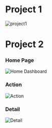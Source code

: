 # Project 1

![project1](https://user-images.githubusercontent.com/76039658/184950025-42c4518b-8602-4cf5-b59b-7fae0c3e4489.PNG)
#
# Project 2
### Home Page
![Home Dashboard](https://user-images.githubusercontent.com/76039658/185227791-13bda326-a7f0-4c8d-9c5d-af76b4fe57ec.PNG)

### Action
![Action](https://user-images.githubusercontent.com/76039658/185227819-64390a77-c8f3-458d-8c44-17a9e0232737.PNG)

### Detail
![Detail](https://user-images.githubusercontent.com/76039658/185227839-6f7d1b30-55e0-410d-b998-4ef05ef9394c.PNG)
